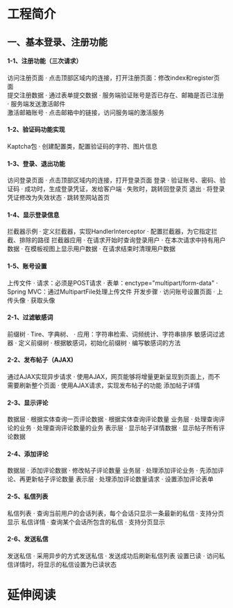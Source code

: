 # 工程简介
## 一、基本登录、注册功能
####  1-1、注册功能（三次请求）
访问注册页面
    · 点击顶部区域内的连接，打开注册页面：修改index和register页面  
提交注册数据
    · 通过表单提交数据
    · 服务端验证账号是否已存在、邮箱是否已注册
    · 服务端发送激活邮件    
激活邮箱账号
    · 点击邮箱中的链接，访问服务端的激活服务

#### 1-2、验证码功能实现
Kaptcha包
    · 创建配置类，配置验证码的字符、图片信息

#### 1-3、登录、退出功能
访问登录页面
    · 点击顶部区域内的连接，打开登录页面
登录
    · 验证账号、密码、验证码
    · 成功时，生成登录凭证，发给客户端
    · 失败时，跳转回登录页
退出
    · 将登录凭证修改为失效状态
    · 跳转至网站首页

#### 1-4、显示登录信息
拦截器示例
    · 定义拦截器，实现HandlerInterceptor
    · 配置拦截器，为它指定拦截、排除的路径
拦截器应用
    · 在请求开始时查询登录用户
    · 在本次请求中持有用户数据
    · 在模板视图上显示用户数据
    · 在请求结束时清理用户数据


#### 1-5、账号设置
上传文件
    · 请求：必须是POST请求
    · 表单：enctype="multipart/form-data"
    · Spring MVC：通过MultipartFile处理上传文件
开发步骤
    · 访问账号设置页面
    · 上传头像
    · 获取头像
    
#### 2-1、过滤敏感词
前缀树
    · Tire、字典树、
    · 应用：字符串检索、词频统计、字符串排序
敏感词过滤器
    · 定义前缀树
    · 根据敏感词，初始化前缀树
    · 编写敏感词的方法

#### 2-2、发布帖子（AJAX)
通过AJAX实现异步请求
    · 使用AJAX，网页能够将增量更新呈现到页面上，而不需要刷新整个页面
    · 使用AJAX请求，实现发布帖子的功能
添加帖子详情

#### 2-3、显示评论
数据层
    · 根据实体查询一页评论数据
    · 根据实体查询评论数量
业务层
    · 处理查询评论的业务
    · 处理查询评论数量的业务
表示层
    · 显示帖子详情数据
    · 显示帖子所有评论数据
    
#### 2-4、添加评论
数据层
    · 添加评论数据
    · 修改帖子评论数量
业务层
    · 处理添加评论业务
    · 先添加评论、再更新帖子评论数量
表示层
    · 处理添加评论数量请求
    · 设置添加评论表单
    
#### 2-5、私信列表
私信列表
    · 查询当前用户的会话列表，每个会话只显示一条最新的私信
    · 支持分页显示
私信详情
    · 查询某个会话所包含的私信
    · 支持分页显示

#### 2-6、发送私信
发送私信
    · 采用异步的方式发送私信
    · 发送成功后刷新私信列表
设置已读
    · 访问私信详情时，将显示的私信设置为已读状态
     
    
    
# 延伸阅读

